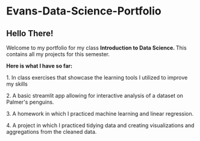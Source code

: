 # Evans-Data-Science-Portfolio
<h2> Hello There! </h2>
Welcome to my portfolio for my class <b> Introduction to Data Science. </b> This contains all my projects for this semester.
<p></p>
<b> Here is what I have so far: </b>
 <p>
 1. In class exercises that showcase the learning tools I utilized to improve my skills
 <p>
 2. A basic streamlit app allowing for interactive analysis of a dataset on Palmer's penguins. 
<p>
3. A homework in which I practiced machine learning and linear regression.
<p>
4. A project in which I practiced tidying data and creating visualizations and aggregations from the cleaned data.
